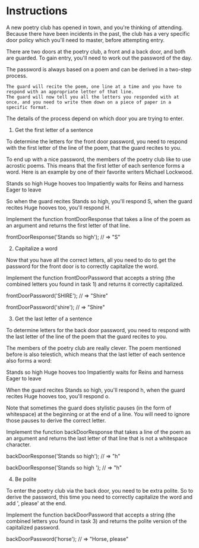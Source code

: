 # Instructions

A new poetry club has opened in town, and you're thinking of attending. Because there have been incidents in the past, the club has a very specific door policy which you'll need to master, before attempting entry.

There are two doors at the poetry club, a front and a back door, and both are guarded. To gain entry, you'll need to work out the password of the day.

The password is always based on a poem and can be derived in a two-step process.

    The guard will recite the poem, one line at a time and you have to respond with an appropriate letter of that line.
    The guard will now tell you all the letters you responded with at once, and you need to write them down on a piece of paper in a specific format.

The details of the process depend on which door you are trying to enter.
1. Get the first letter of a sentence

To determine the letters for the front door password, you need to respond with the first letter of the line of the poem, that the guard recites to you.

To end up with a nice password, the members of the poetry club like to use acrostic poems. This means that the first letter of each sentence forms a word. Here is an example by one of their favorite writers Michael Lockwood.

Stands so high
Huge hooves too
Impatiently waits for
Reins and harness
Eager to leave

So when the guard recites Stands so high, you'll respond S, when the guard recites Huge hooves too, you'll respond H.

Implement the function frontDoorResponse that takes a line of the poem as an argument and returns the first letter of that line.

frontDoorResponse('Stands so high');
// => "S"

2. Capitalize a word

Now that you have all the correct letters, all you need to do to get the password for the front door is to correctly capitalize the word.

Implement the function frontDoorPassword that accepts a string (the combined letters you found in task 1) and returns it correctly capitalized.

frontDoorPassword('SHIRE');
// => "Shire"

frontDoorPassword('shire');
// => "Shire"

3. Get the last letter of a sentence

To determine letters for the back door password, you need to respond with the last letter of the line of the poem that the guard recites to you.

The members of the poetry club are really clever. The poem mentioned before is also telestich, which means that the last letter of each sentence also forms a word:

Stands so high
Huge hooves too
Impatiently waits for
Reins and harness
Eager to leave

When the guard recites Stands so high, you'll respond h, when the guard recites Huge hooves too, you'll respond o.

Note that sometimes the guard does stylistic pauses (in the form of whitespace) at the beginning or at the end of a line. You will need to ignore those pauses to derive the correct letter.

Implement the function backDoorResponse that takes a line of the poem as an argument and returns the last letter of that line that is not a whitespace character.

backDoorResponse('Stands so high');
// => "h"

backDoorResponse('Stands so high   ');
// => "h"

4. Be polite

To enter the poetry club via the back door, you need to be extra polite. So to derive the password, this time you need to correctly capitalize the word and add ', please' at the end.

Implement the function backDoorPassword that accepts a string (the combined letters you found in task 3) and returns the polite version of the capitalized password.

backDoorPassword('horse');
// => "Horse, please"
